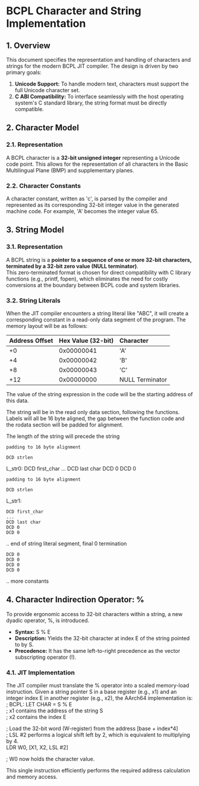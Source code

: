 # **BCPL Character and String Implementation**

## **1\. Overview**

This document specifies the representation and handling of characters and strings for the modern BCPL JIT compiler. The design is driven by two primary goals:

1. **Unicode Support:** To handle modern text, characters must support the full Unicode character set.  
2. **C ABI Compatibility:** To interface seamlessly with the host operating system's C standard library, the string format must be directly compatible.

## **2\. Character Model**

### **2.1. Representation**

A BCPL character is a **32-bit unsigned integer** representing a Unicode code point. This allows for the representation of all characters in the Basic Multilingual Plane (BMP) and supplementary planes.

### **2.2. Character Constants**

A character constant, written as 'c', is parsed by the compiler and represented as its corresponding 32-bit integer value in the generated machine code. For example, 'A' becomes the integer value 65\.

## **3\. String Model**

### **3.1. Representation**

A BCPL string is a **pointer to a sequence of one or more 32-bit characters, terminated by a 32-bit zero value (NULL terminator)**.  
This zero-terminated format is chosen for direct compatibility with C library functions (e.g., printf, fopen), which eliminates the need for costly conversions at the boundary between BCPL code and system libraries.

### **3.2. String Literals**

When the JIT compiler encounters a string literal like "ABC", it will create a corresponding constant in a read-only data segment of the program. The memory layout will be as follows:

| Address Offset | Hex Value (32-bit) | Character |
| :---- | :---- | :---- |
| \+0 | 0x00000041 | 'A' |
| \+4 | 0x00000042 | 'B' |
| \+8 | 0x00000043 | 'C' |
| \+12 | 0x00000000 | NULL Terminator |

The value of the string expression in the code will be the starting address of this data.

The string will be in the read only data section, following the functions.
Labels will all be 16 byte aligned, the gap between the function code and the rodata section will be padded for alignment.

The length of the string will precede the string

    padding to 16 byte alignment

    DCD strlen
L_str0:
    DCD first_char
    ...
    DCD last char
    DCD 0
    DCD 0
    
    padding to 16 byte alignment
    
    DCD strlen

L_str1:
    
    DCD first_char
    ...
    DCD last char
    DCD 0
    DCD 0
    
.. end of string literal segment, final 0 termination

    DCD 0
    DCD 0
    DCD 0
    DCD 0

 .. more constants    
    
    
    

## **4\. Character Indirection Operator: %**

To provide ergonomic access to 32-bit characters within a string, a new dyadic operator, %, is introduced.

* **Syntax:** S % E  
* **Description:** Yields the 32-bit character at index E of the string pointed to by S.  
* **Precedence:** It has the same left-to-right precedence as the vector subscripting operator (\!).

### **4.1. JIT Implementation**

The JIT compiler must translate the % operator into a scaled memory-load instruction. Given a string pointer S in a base register (e.g., x1) and an integer index E in another register (e.g., x2), the AArch64 implementation is:  
; BCPL: LET CHAR \= S % E  
; x1 contains the address of the string S  
; x2 contains the index E

; Load the 32-bit word (W-register) from the address \[base \+ index\*4\]  
; LSL \#2 performs a logical shift left by 2, which is equivalent to multiplying by 4\.  
LDR W0, \[X1, X2, LSL \#2\]

; W0 now holds the character value.

This single instruction efficiently performs the required address calculation and memory access.
